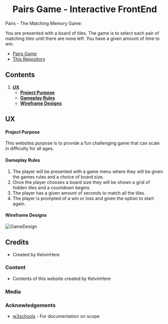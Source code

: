 <h1 style="text-align: center;">Pairs Game - Interactive FrontEnd</h1>

Pairs - The Matching Memory Game:

You are presented with a board of tiles.  The game is to select each pair of matching tiles until there are none left.  You have a given amount of time to win.

* [Pairs Game](https://kelvinhere.github.io/Milestone-FrontEnd/ 'Pairs website GitHub pages link') 
* [This Repository](https://github.com/KelvinHere/Milestone-Interactive/ 'Gitpod repository link')

## Contents

1. [**UX**](#ux)
    * [**Project Purpose**](#project-purpose)
    * [**Gameplay Rules**](#gameplay-rules)
    * [**Wireframe Designs**](#wireframe-designs)

## UX

#### Project Purpose

This websites purpose is to provide a fun challenging game that can scale in difficulty for all ages.

#### Gameplay Rules

1. The player will be presented with a game menu where they will be given the games rules and a choice of board size.
2. Once the player chooses a board size they will be shown a grid of hidden tiles and a countdown begins.
3. The player has a given amount of seconds to match all the tiles.
4. The player is prompted of a win or loss and given the option to start again.

#### Wireframe Designs

![GameDesign](https://github.com/KelvinHere/Milestone-Interactive/blob/master/design/wireframes/wireframes.jpg?raw=true "Mobile mockup index and menu")

## Credits
 
- Created by KelvinHere

### Content

- Contents of this website created by KelvinHere

### Media

### Acknowledgements

* [w3schools](https://www.w3schools.com/) - For documentation on scope
